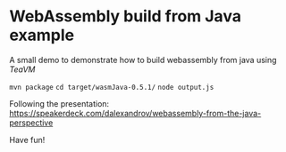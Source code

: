 # WebAssembly build from Java example

A small demo to demonstrate how to build webassembly from java using *TeaVM*

```mvn package```
```cd target/wasmJava-0.5.1/```
```node output.js```

Following the presentation:
https://speakerdeck.com/dalexandrov/webassembly-from-the-java-perspective

Have fun!


